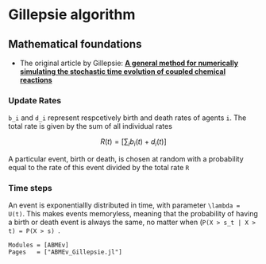 # Gillepsie algorithm

## Mathematical foundations

- The original article by Gillepsie:
[**A general method for numerically simulating the stochastic time evolution of coupled chemical reactions**](https://www.sciencedirect.com/science/article/pii/0021999176900413?via%3Dihub)


### Update Rates
 `` b_i `` and `` d_i `` represent respcetively birth and death rates of agents ``i``. The total rate is given by the sum of all individual rates
```math
R(t) = \left[ \sum_i b_i(t) + d_i(t) \right]
```
A particular event, birth or death, is chosen at random with a probability equal to the rate of this event divided by the total rate ``R``

### Time steps
An event is exponentiallly distributed in time, with parameter ``\lambda = U(t)``. This makes events memoryless, meaning that the probability of having a birth or death event is always the same, no matter when (``P(X > s_t | X > t) = P(X > s) ``.

<!-- !!! tip "Inversion method"
    Let ``B(t) = \sum_i b_i(t)`` and  ``D(t) = \sum_i d_i(t)``. Let ``T_b, T_d`` the time for a birth or death event to occur. Then we have ``P(T_b < T_d) = \frac{B(t)}{B(t) + D(t)}``  (competing exponentials).

    Let ``U`` be an ``\mathcal{U}_{(0,1)}``-distributed random variable and ``F \colon \R \to [0,1]`` be a distribution function. Then we have
    ```math
    P(I_F(U) \leq x ) = P(U \leq F(x)) = F(x)
    ```


    Thanks to the ***inversion method*** we get the incremental time step ``dt``, exponentially distributed with parameter ``\lambda = R(t)``, as

    ```math
        dt(\omega) = -\frac{\log(U(\omega))}{R(t)} \iff X(\omega) = \exp(-U(t)dt(\omega))
    ``` -->

```@autodocs
Modules = [ABMEv]
Pages   = ["ABMEv_Gillepsie.jl"]
```
